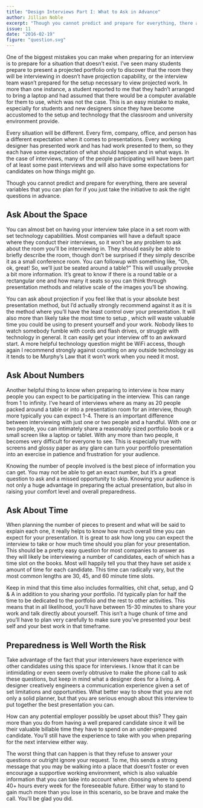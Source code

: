 ```yaml
---
title: "Design Interviews Part I: What to Ask in Advance"
author: Jillian Noble
excerpt: "Though you cannot predict and prepare for everything, there are several variables that you can plan for if you just take the initiative to ask the right questions in advance"
issue: 11
date: "2016-02-19"
figure: "question.svg"
---
```


One of the biggest mistakes you can make when preparing for an interview is to prepare for a situation that doesn’t exist. I’ve seen many students prepare to present a projected portfolio only to discover that the room they will be interviewing in doesn’t have projection capability, or the interview team wasn’t prepared for the setup necessary to view projected work. In more than one instance, a student reported to me that they hadn’t arranged to bring a laptop and had assumed that there would be a computer available for them to use, which was not the case. This is an easy mistake to make, especially for students and new designers since they have become accustomed to the setup and technology that the classroom and university environment provide.

Every situation will be different. Every firm, company, office, and person has a different expectation when it comes to presentations. Every working designer has presented work and has had work presented to them, so they each have some expectation of what should happen and in what ways. In the case of interviews, many of the people participating will have been part of at least some past interviews and will also have some expectations for candidates on how things might go. 

Though you cannot predict and prepare for everything, there are several variables that you can plan for if you just take the initiative to ask the right questions in advance.

## Ask About the Space
You can almost bet on having your interview take place in a set room with set technology capabilities. Most companies will have a default space where they conduct their interviews, so it won’t be any problem to ask about the room you’ll be interviewing in. They should easily be able to briefly describe the room, though don’t be surprised if they simply describe it as a small conference room. You can followup with something like, “Oh, ok, great! So, we’ll just be seated around a table?” This will usually provoke a bit more information. It’s great to know if there is a round table or a rectangular one and how many it seats so you can think through presentation methods and relative scale of the images you’ll be showing.

You can ask about projection if you feel like that is your absolute best presentation method, but I’d actually strongly recommend against it as it is the method where you’ll have the least control over your presentation. It will also more than likely take the most time to setup , which will waste valuable time you could be using to present yourself and your work. Nobody likes to watch somebody fumble with cords and flash drives, or struggle with technology in general. It can easily get your interview off to an awkward start. A more helpful technology question might be WiFi access, though again I recommend strongly against counting on any outside technology as it tends to be Murphy’s Law that it won’t work when you need it most.

## Ask About Numbers
Another helpful thing to know when preparing to interview is how many people you can expect to be participating in the interview. This can range from 1 to infinity. I’ve heard of interviews where as many as 20 people packed around a table or into a presentation room for an interview, though more typically you can expect 1-4. There is an important difference between interviewing with just one or two people and a handful. With one or two people, you can intimately share a reasonably sized portfolio book or a small screen like a laptop or tablet. With any more than two people, it becomes very difficult for everyone to see. This is especially true with screens and glossy paper as any glare can turn your portfolio presentation into an exercise in patience and frustration for your audience.

Knowing the number of people involved is the best piece of information you can get. You may not be able to get an exact number, but it’s a great question to ask and a missed opportunity to skip. Knowing your audience is not only a huge advantage in preparing the actual presentation, but also in raising your comfort level and overall preparedness.

## Ask About Time
When planning the number of pieces to present and what will be said to explain each one, it really helps to know how much overall time you can expect for your presentation. It is great to ask how long you can expect the interview to take or how much time should you plan for your presentation. This should be a pretty easy question for most companies to answer as they will likely be interviewing a number of candidates, each of which has a time slot on the books. Most will happily tell you that they have set aside x amount of time for each candidate. This time can radically vary, but the most common lengths are 30, 45, and 60 minute time slots.

Keep in mind that this time also includes formalities, chit chat, setup, and Q & A in addition to you sharing your portfolio. I’d typically plan for half the time to be dedicated to the portfolio and the rest to other activities. This means that in all likelihood, you’ll have between 15-30 minutes to share your work and talk directly about yourself. This isn’t a huge chunk of time and you’ll have to plan very carefully to make sure you’ve presented your best self and your best work in that timeframe.

## Preparedness is Well Worth the Risk
Take advantage of the fact that your interviewers have experience with other candidates using this space for interviews. I know that it can be intimidating or even seem overly obtrusive to make the phone call to ask these questions, but keep in mind what a designer does for a living. A designer creatively engineers a communication experience given a set of set limitations and opportunities. What better way to show that you are not only a solid planner, but that you are serious enough about this interview to put together the best presentation you can. 

How can any potential employer possibly be upset about this? They gain more than you do from having a well prepared candidate since it will be their valuable billable time they have to spend on an under-prepared candidate. You’ll still have the experience to take with you when preparing for the next interview either way. 

The worst thing that can happen is that they refuse to answer your questions or outright ignore your request. To me, this sends a strong message that you may be walking into a place that doesn’t foster or even encourage a supportive working environment, which is also valuable information that you can take into account when choosing where to spend 40+ hours every week for the foreseeable future. Either way to stand to gain much more than you lose in this scenario, so be brave and make the call. You'll be glad you did.
